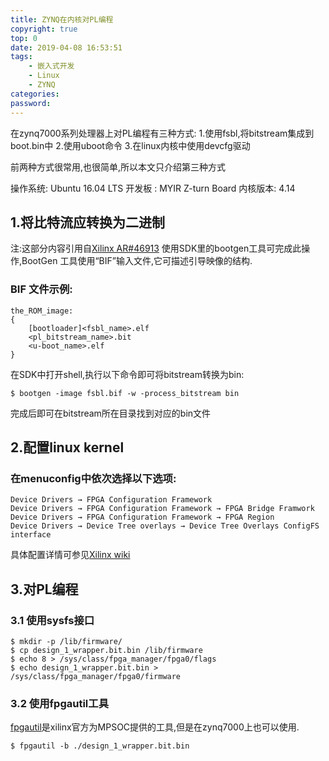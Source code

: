 ```yaml
---
title: ZYNQ在内核对PL编程
copyright: true
top: 0
date: 2019-04-08 16:53:51
tags:
    - 嵌入式开发
    - Linux
    - ZYNQ
categories:
password:
---
```


在zynq7000系列处理器上对PL编程有三种方式:
1.使用fsbl,将bitstream集成到boot.bin中
2.使用uboot命令
3.在linux内核中使用devcfg驱动

前两种方式很常用,也很简单,所以本文只介绍第三种方式

操作系统: Ubuntu 16.04 LTS
开发板  : MYIR Z-turn Board
内核版本: 4.14

<!-- more -->

## 1.将比特流应转换为二进制
注:这部分内容引用自[Xilinx AR#46913](https://china.xilinx.com/support/answers/46913.html)
使用SDK里的bootgen工具可完成此操作,BootGen 工具使用“BIF”输入文件,它可描述引导映像的结构.

### BIF 文件示例:
    the_ROM_image:
    {
        [bootloader]<fsbl_name>.elf
        <pl_bitstream_name>.bit
        <u-boot_name>.elf
    }

在SDK中打开shell,执行以下命令即可将bitstream转换为bin:
```
$ bootgen -image fsbl.bif -w -process_bitstream bin
```
完成后即可在bitstream所在目录找到对应的bin文件

## 2.配置linux kernel
### 在menuconfig中依次选择以下选项:
    Device Drivers → FPGA Configuration Framework
    Device Drivers → FPGA Configuration Framework → FPGA Bridge Framwork
    Device Drivers → FPGA Configuration Framework → FPGA Region
    Device Drivers → Device Tree overlays → Device Tree Overlays ConfigFS interface

具体配置详情可参见[Xilinx wiki](https://xilinx-wiki.atlassian.net/wiki/spaces/A/pages/18841645/Solution+Zynq+PL+Programming+With+FPGA+Manager)

## 3.对PL编程

### 3.1 使用sysfs接口
```
$ mkdir -p /lib/firmware/
$ cp design_1_wrapper.bit.bin /lib/firmware
$ echo 8 > /sys/class/fpga_manager/fpga0/flags
$ echo design_1_wrapper.bit.bin > /sys/class/fpga_manager/fpga0/firmware
```

### 3.2 使用fpgautil工具
[fpgautil](https://xilinx-wiki.atlassian.net/wiki/download/attachments/18841847/fpgautil.c?version=2&modificationDate=1549947129137&cacheVersion=1&api=v2)是xilinx官方为MPSOC提供的工具,但是在zynq7000上也可以使用.
```
$ fpgautil -b ./design_1_wrapper.bit.bin
```